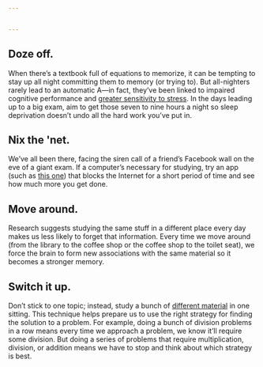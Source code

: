 ```yaml
---


---
```


<h2 id="doze-off.">Doze off.</h2>
<p>When there’s a textbook full of equations to memorize, it can be tempting to stay up all night committing them to memory (or trying to). But all-nighters rarely lead to an automatic A—in fact, they’ve been linked to impaired cognitive performance and <a href="http://greatist.com/happiness/tips-sleeping-better/">greater sensitivity to stress</a>. In the days leading up to a big exam, aim to get those seven to nine hours a night so sleep deprivation doesn’t undo all the hard work you’ve put in.</p>
<h2 id="nix-the-net.">Nix the 'net.</h2>
<p>We’ve all been there, facing the siren call of a friend’s Facebook wall on the eve of a giant exam. If a computer’s necessary for studying, try an app (such as <a href="http://selfcontrolapp.com/">this one</a>) that blocks the Internet for a short period of time and see how much more you get done.</p>
<h2 id="move-around.">Move around.</h2>
<p>Research suggests studying the same stuff in a different place every day makes us less likely to forget that information.  Every time we move around (from the library to the coffee shop or the coffee shop to the toilet seat), we force the brain to form new associations with the same material so it becomes a stronger memory.</p>
<h2 id="switch-it-up.">Switch it up.</h2>
<p>Don’t stick to one topic; instead, study a bunch of  <a href="http://uweb.cas.usf.edu/~drohrer/pdfs/Rohrer_et_al_2010JEPLMC.pdf">different material</a>  in one sitting. This technique helps prepare us to use the right strategy for finding the solution to a problem. For example, doing a bunch of division problems in a row means every time we approach a problem, we know it’ll require some division. But doing a series of problems that require multiplication, division, or addition means we have to stop and think about which strategy is best.</p>

